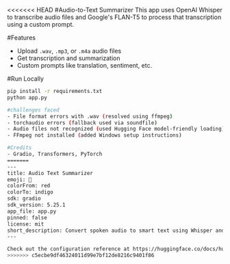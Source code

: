 <<<<<<< HEAD
#Audio-to-Text Summarizer
This app uses OpenAI Whisper to transcribe audio files and Google's FLAN-T5 to process that transcription using a custom prompt.

#Features
- Upload `.wav`, `.mp3`, or `.m4a` audio files
- Get transcription and summarization
- Custom prompts like translation, sentiment, etc.

#Run Locally
```bash
pip install -r requirements.txt
python app.py

#challenges faced
- File format errors with .wav (resolved using ffmpeg)
- torchaudio errors (fallback used via soundfile)
- Audio files not recognized (used Hugging Face model-friendly loading)
- FFmpeg not installed (added Windows setup instructions)

#Credits
- Gradio, Transformers, PyTorch
=======
---
title: Audio Text Summarizer
emoji: 🐨
colorFrom: red
colorTo: indigo
sdk: gradio
sdk_version: 5.25.1
app_file: app.py
pinned: false
license: mit
short_description: Convert spoken audio to smart text using Whisper and FLAN-T5
---

Check out the configuration reference at https://huggingface.co/docs/hub/spaces-config-reference
>>>>>>> c5ecbe9df46324011d99e7bf12de8216c9401f86
